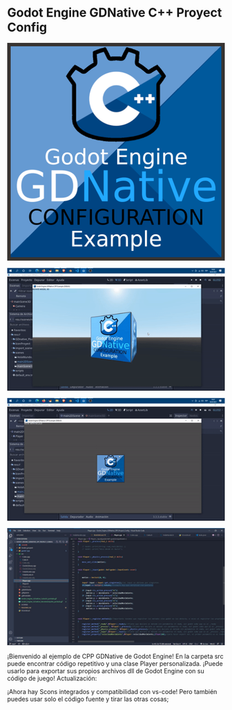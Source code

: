 # Godot Engine GDNative C++ Proyect Config



![GodotEngine_C++_GDnative_Proyect](Godot_Engine_Proyect_Godot_GDnative.png)

![CaratulaCuboMoviendoseCubo3D](Godot_Engine_GDnative_Cubo3D_portada.gif)

![CaratulaCuboMoviendokinematicBodyseGdnatigve](Godot_Engine_GDnative_MoviendoSprite_portada.gif)

![CaratulaCuboMoviendokinematicBodyseGdnatigve](Codigo_CPP_Portada_Godot_GDNative.jpg)





¡Bienvenido al ejemplo de CPP GDNative de Godot Engine!
 En la carpeta src puede encontrar código repetitivo y una clase Player personalizada.
  ¡Puede usarlo para exportar sus propios archivos dll de Godot Engine con su código de juego! Actualización: 
  
  ¡Ahora hay Scons integrados y compatibilidad con vs-code! Pero también puedes usar solo el código fuente y tirar las otras cosas;



